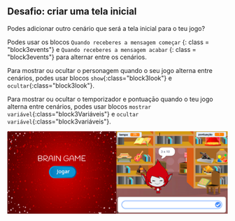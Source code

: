## Desafio: criar uma tela inicial

Podes adicionar outro cenário que será a tela inicial para o teu jogo?

Podes usar os blocos `Quando receberes a mensagem começar` {: class = "block3events"} e `Quando receberes a mensagem acabar` {: class = "block3events"} para alternar entre os cenários.

Para mostrar ou ocultar o personagem quando o seu jogo alterna entre cenários, podes usar blocos `show`{:class="block3look"} e `ocultar`{:class="block3look"}.

Para mostrar ou ocultar o temporizador e pontuaçāo quando o teu jogo alterna entre cenários, podes usar blocos `mostrar variável`{:class="block3Variáveis"} e `ocultar variável`{:class="block3variáveis"}.

![Ecrã inicial](images/brain-startscreen.png)